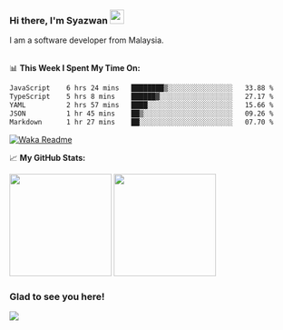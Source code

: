 ### Hi there, I'm Syazwan <img src="https://media.giphy.com/media/hvRJCLFzcasrR4ia7z/giphy.gif" width="25px">
I am a software developer from Malaysia.
<br/><br/>

📊 **This Week I Spent My Time On:**
<!--START_SECTION:waka-->

```txt
JavaScript    6 hrs 24 mins   ████████▒░░░░░░░░░░░░░░░░   33.88 %
TypeScript    5 hrs 8 mins    ██████▓░░░░░░░░░░░░░░░░░░   27.17 %
YAML          2 hrs 57 mins   ████░░░░░░░░░░░░░░░░░░░░░   15.66 %
JSON          1 hr 45 mins    ██▒░░░░░░░░░░░░░░░░░░░░░░   09.26 %
Markdown      1 hr 27 mins    ██░░░░░░░░░░░░░░░░░░░░░░░   07.70 %
```

<!--END_SECTION:waka-->
[![Waka Readme](https://github.com/syazwanz/syazwanz/actions/workflows/wakatime.yml/badge.svg)](https://github.com/syazwanz/syazwanz/actions/workflows/wakatime.yml)

📈 **My GitHub Stats:**

<p>
  <img height="180em" src="https://github-readme-stats.vercel.app/api?username=syazwanz&show_icons=true&hide_border=false&&count_private=true&include_all_commits=true" />
  <img height="180em" src="https://github-readme-stats.vercel.app/api/top-langs/?username=syazwanz&exclude_repo=KNN-Image-Classification&show_icons=true&hide_border=false&layout=compact&langs_count=8"/>
</p>

### Glad to see you here!
![](https://visitor-badge.glitch.me/badge?page_id=syazwanz.syazwanz)
